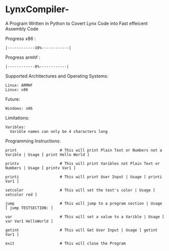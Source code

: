 # LynxCompiler-
  A Program Written in Python to Covert Lynx Code into Fast effeicent Assembly Code 
  
  
  Progress x86 : 
  
    |------------10%------------|
  
  Progress armhf : 
  
    |------------8%------------|
  
  Supported Architectures and Operating Systems:
 
    Linux: ARMHF
    Linux: x86
    
   Future: 
   
    Windows: x86
  
  Limitations:
  
    Varibles:
      Varible names can only be 4 characters long 
      
    
  Programming Instructions:
  
    print                   # This will print Plain Text or Numbers not a Varible | Usage [ print Hello World ] 
    
    printv                  # This will print Varibles not Plain Text or Numbers | Usage [ printv Var1 ] 
    
    printi                  # This will print User Input | Usage [ printi Var1 ] 
    
    setcolor                # This will set the text's color | Usage [ setcolor red ] 
    
    jump                    # This will jump to a program section | Usage [ jump TESTSECTION: ]  
    
    var                     # This will set a value to a Varible | Usage [ var Var1 HelloWorld ]  
    
    getint                  # This will Get User Input | Usage [ getint Var1 ]  
    
    exit                    # This will close the Program
    
    
  
